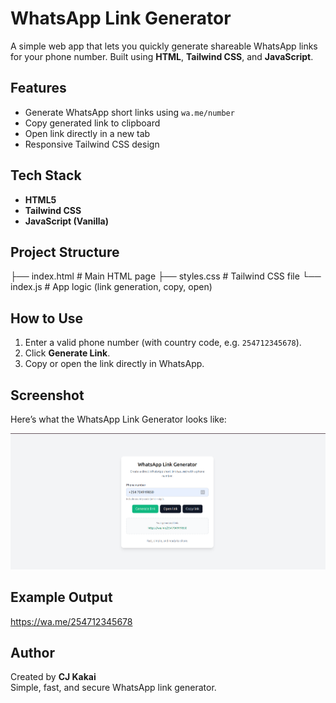 # WhatsApp Link Generator

A simple web app that lets you quickly generate shareable WhatsApp links for your phone number. Built using **HTML**, **Tailwind CSS**, and **JavaScript**.


## Features

- Generate WhatsApp short links using `wa.me/number`
- Copy generated link to clipboard
- Open link directly in a new tab
- Responsive Tailwind CSS design


## Tech Stack

- **HTML5**
- **Tailwind CSS**
- **JavaScript (Vanilla)**

## Project Structure
├── index.html # Main HTML page
├── styles.css # Tailwind CSS file
└── index.js # App logic (link generation, copy, open)


## How to Use

1. Enter a valid phone number (with country code, e.g. `254712345678`).
2. Click **Generate Link**.
3. Copy or open the link directly in WhatsApp.

## Screenshot

Here’s what the WhatsApp Link Generator looks like:

![App Screenshot](/assets/Screenshot%20from%202025-10-08%2009-04-01.png)

## Example Output
https://wa.me/254712345678

## Author

Created by **CJ Kakai**  
Simple, fast, and secure WhatsApp link generator.
